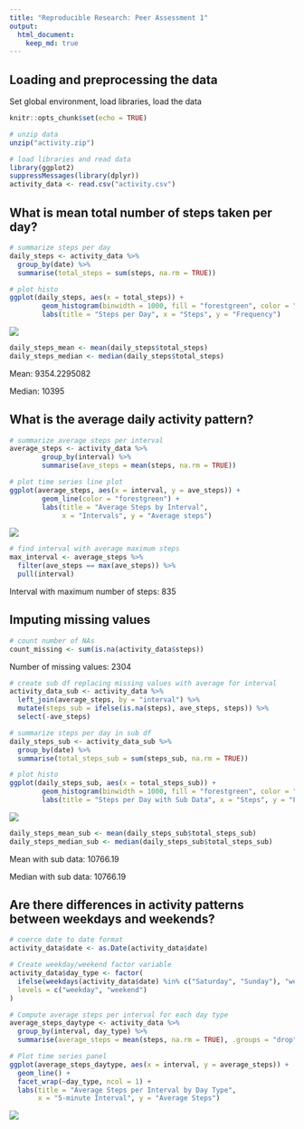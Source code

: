 ```yaml
---
title: "Reproducible Research: Peer Assessment 1"
output: 
  html_document:
    keep_md: true
---
```



## Loading and preprocessing the data

Set global environment, load libraries, load the data


``` r
knitr::opts_chunk$set(echo = TRUE)

# unzip data
unzip("activity.zip")

# load libraries and read data
library(ggplot2)
suppressMessages(library(dplyr))
activity_data <- read.csv("activity.csv")
```

## What is mean total number of steps taken per day?


``` r
# summarize steps per day
daily_steps <- activity_data %>%
  group_by(date) %>%
  summarise(total_steps = sum(steps, na.rm = TRUE))

# plot histo
ggplot(daily_steps, aes(x = total_steps)) + 
        geom_histogram(binwidth = 1000, fill = "forestgreen", color = "black") +
        labs(title = "Steps per Day", x = "Steps", y = "Frequency")    
```

![](PA1_template_files/figure-html/total-1.png)<!-- -->

``` r
daily_steps_mean <- mean(daily_steps$total_steps)
daily_steps_median <- median(daily_steps$total_steps)
```

Mean: 9354.2295082

Median: 10395


## What is the average daily activity pattern?



``` r
# summarize average steps per interval
average_steps <- activity_data %>%
        group_by(interval) %>%
        summarise(ave_steps = mean(steps, na.rm = TRUE))

# plot time series line plot
ggplot(average_steps, aes(x = interval, y = ave_steps)) + 
        geom_line(color = "forestgreen") +
        labs(title = "Average Steps by Interval", 
             x = "Intervals", y = "Average steps")    
```

![](PA1_template_files/figure-html/daily-1.png)<!-- -->

``` r
# find interval with average maximum steps
max_interval <- average_steps %>%
  filter(ave_steps == max(ave_steps)) %>%
  pull(interval)
```

Interval with maximum number of steps: 835



## Imputing missing values


``` r
# count number of NAs
count_missing <- sum(is.na(activity_data$steps))
```

Number of missing values: 2304


``` r
# create sub df replacing missing values with average for interval
activity_data_sub <- activity_data %>%
  left_join(average_steps, by = "interval") %>%
  mutate(steps_sub = ifelse(is.na(steps), ave_steps, steps)) %>%
  select(-ave_steps)

# summarize steps per day in sub df
daily_steps_sub <- activity_data_sub %>%
  group_by(date) %>%
  summarise(total_steps_sub = sum(steps_sub, na.rm = TRUE))

# plot histo
ggplot(daily_steps_sub, aes(x = total_steps_sub)) + 
        geom_histogram(binwidth = 1000, fill = "forestgreen", color = "black") +
        labs(title = "Steps per Day with Sub Data", x = "Steps", y = "Frequency")    
```

![](PA1_template_files/figure-html/substitute-1.png)<!-- -->

``` r
daily_steps_mean_sub <- mean(daily_steps_sub$total_steps_sub)
daily_steps_median_sub <- median(daily_steps_sub$total_steps_sub)
```

Mean with sub data: 10766.19

Median with sub data: 10766.19


## Are there differences in activity patterns between weekdays and weekends?


``` r
# coerce date to date format
activity_data$date <- as.Date(activity_data$date)

# Create weekday/weekend factor variable
activity_data$day_type <- factor(
  ifelse(weekdays(activity_data$date) %in% c("Saturday", "Sunday"), "weekend", "weekday"),
  levels = c("weekday", "weekend")
)

# Compute average steps per interval for each day type
average_steps_daytype <- activity_data %>%
  group_by(interval, day_type) %>%
  summarise(average_steps = mean(steps, na.rm = TRUE), .groups = "drop")

# Plot time series panel
ggplot(average_steps_daytype, aes(x = interval, y = average_steps)) +
  geom_line() +
  facet_wrap(~day_type, ncol = 1) +
  labs(title = "Average Steps per Interval by Day Type",
       x = "5-minute Interval", y = "Average Steps")
```

![](PA1_template_files/figure-html/weekends-1.png)<!-- -->
